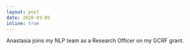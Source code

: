 ```yaml
---
layout: post
date: 2020-03-05
inline: true
---
```


Anastasia joins my NLP team as a Research Officer on my GCRF grant.
